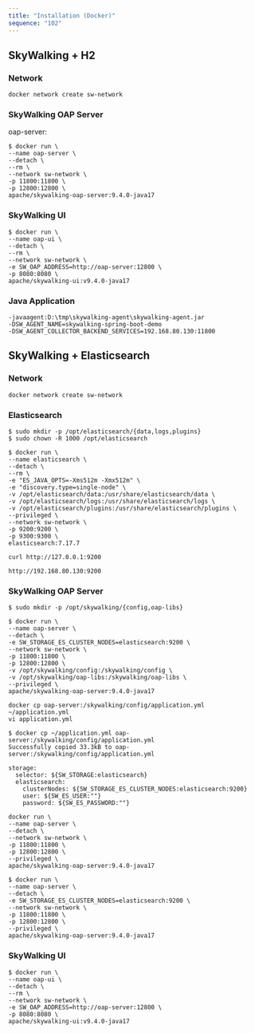 ```yaml
---
title: "Installation (Docker)"
sequence: "102"
---
```


## SkyWalking + H2

### Network

```text
docker network create sw-network
```

### SkyWalking OAP Server

oap-server:

```text
$ docker run \
--name oap-server \
--detach \
--rm \
--network sw-network \
-p 11800:11800 \
-p 12800:12800 \
apache/skywalking-oap-server:9.4.0-java17
```

### SkyWalking UI

```text
$ docker run \
--name oap-ui \
--detach \
--rm \
--network sw-network \
-e SW_OAP_ADDRESS=http://oap-server:12800 \
-p 8080:8080 \
apache/skywalking-ui:v9.4.0-java17
```

### Java Application

```text
-javaagent:D:\tmp\skywalking-agent\skywalking-agent.jar
-DSW_AGENT_NAME=skywalking-spring-boot-demo
-DSW_AGENT_COLLECTOR_BACKEND_SERVICES=192.168.80.130:11800
```

## SkyWalking + Elasticsearch

### Network

```text
docker network create sw-network
```

### Elasticsearch

```text
$ sudo mkdir -p /opt/elasticsearch/{data,logs,plugins}
$ sudo chown -R 1000 /opt/elasticsearch
```

```text
$ docker run \
--name elasticsearch \
--detach \
--rm \
-e "ES_JAVA_OPTS=-Xms512m -Xmx512m" \
-e "discovery.type=single-node" \
-v /opt/elasticsearch/data:/usr/share/elasticsearch/data \
-v /opt/elasticsearch/logs:/usr/share/elasticsearch/logs \
-v /opt/elasticsearch/plugins:/usr/share/elasticsearch/plugins \
--privileged \
--network sw-network \
-p 9200:9200 \
-p 9300:9300 \
elasticsearch:7.17.7
```

```text
curl http://127.0.0.1:9200
```

```text
http://192.168.80.130:9200
```

### SkyWalking OAP Server

```text
$ sudo mkdir -p /opt/skywalking/{config,oap-libs}
```

```text
$ docker run \
--name oap-server \
--detach \
-e SW_STORAGE_ES_CLUSTER_NODES=elasticsearch:9200 \
--network sw-network \
-p 11800:11800 \
-p 12800:12800 \
-v /opt/skywalking/config:/skywalking/config \
-v /opt/skywalking/oap-libs:/skywalking/oap-libs \
--privileged \
apache/skywalking-oap-server:9.4.0-java17
```

```text
docker cp oap-server:/skywalking/config/application.yml ~/application.yml
vi application.yml
```

```text
$ docker cp ~/application.yml oap-server:/skywalking/config/application.yml
Successfully copied 33.3kB to oap-server:/skywalking/config/application.yml
```

```text
storage:
  selector: ${SW_STORAGE:elasticsearch}
  elasticsearch:
    clusterNodes: ${SW_STORAGE_ES_CLUSTER_NODES:elasticsearch:9200}
    user: ${SW_ES_USER:""}
    password: ${SW_ES_PASSWORD:""}
```

```text
docker run \
--name oap-server \
--detach \
--network sw-network \
-p 11800:11800 \
-p 12800:12800 \
--privileged \
apache/skywalking-oap-server:9.4.0-java17
```

```text
$ docker run \
--name oap-server \
--detach \
-e SW_STORAGE_ES_CLUSTER_NODES=elasticsearch:9200 \
--network sw-network \
-p 11800:11800 \
-p 12800:12800 \
--privileged \
apache/skywalking-oap-server:9.4.0-java17
```

### SkyWalking UI

```text
$ docker run \
--name oap-ui \
--detach \
--rm \
--network sw-network \
-e SW_OAP_ADDRESS=http://oap-server:12800 \
-p 8080:8080 \
apache/skywalking-ui:v9.4.0-java17
```
